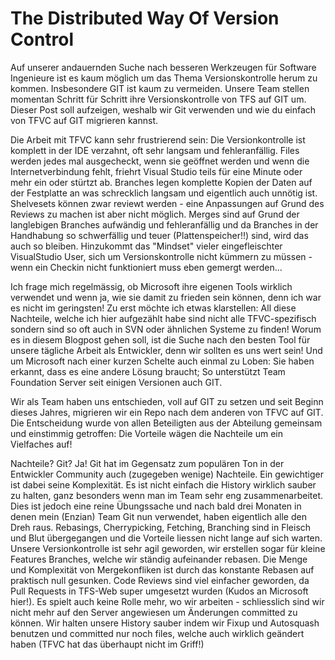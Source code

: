 # The Distributed Way Of Version Control

Auf unserer andauernden Suche nach besseren Werkzeugen für Software Ingenieure ist es kaum möglich um das Thema Versionskontrolle herum zu kommen. Insbesondere GIT ist kaum zu vermeiden. Unsere Team stellen momentan Schritt für Schritt ihre Versionskontrolle von TFS auf GIT um. Dieser Post soll aufzeigen, weshalb wir Git verwenden und wie du einfach von TFVC auf GIT migrieren kannst.

Die Arbeit mit TFVC kann sehr frustrierend sein: Die Versionkontrolle ist komplett in der IDE verzahnt, oft sehr langsam und fehleranfällig. Files werden jedes mal ausgecheckt, wenn sie geöffnet werden und wenn die Internetverbindung fehlt, friehrt Visual Studio teils für eine Minute oder mehr ein oder stürtzt ab. Branches legen komplette Kopien der Daten auf der Festplatte an was schrecklich langsam und eigentlich auch unnötig ist. Shelvesets können zwar reviewt werden - eine Anpassungen auf Grund des Reviews zu machen ist aber nicht möglich. Merges sind auf Grund der langlebigen Branches aufwändig und fehleranfällig und da Branches in der Handhabung so schwerfällig und teuer (Plattenspeicher!!) sind, wird das auch so bleiben. Hinzukommt das "Mindset" vieler eingefleischter VisualStudio User, sich um Versionskontrolle nicht kümmern zu müssen - wenn ein Checkin nicht funktioniert muss eben gemergt werden...

Ich frage mich regelmässig, ob Microsoft ihre eigenen Tools wirklich verwendet und wenn ja, wie sie damit zu frieden sein können, denn ich war es nicht im geringsten! Zu erst möchte ich etwas klarstellen: All diese Nachteile, welche ich hier aufgezählt habe sind nicht alle TFVC-spezifisch sondern sind so oft auch in SVN oder ähnlichen Systeme zu finden! Worum es in diesem Blogpost gehen soll, ist die Suche nach den besten Tool für unsere tägliche Arbeit als Entwickler, denn wir sollten es uns wert sein! Und um Microsoft nach einer kurzen Schelte auch einmal zu Loben: Sie haben erkannt, dass es eine andere Lösung braucht; So unterstützt Team Foundation Server seit einigen Versionen auch GIT.

Wir als Team haben uns entschieden, voll auf GIT zu setzen und seit Beginn dieses Jahres, migrieren wir ein Repo nach dem anderen von TFVC auf GIT. Die Entscheidung wurde von allen Beteiligten aus der Abteilung gemeinsam und einstimmig getroffen: Die Vorteile wägen die Nachteile um ein Vielfaches auf!

Nachteile? Git? Ja! Git hat im Gegensatz zum populären Ton in der Entwickler Community auch (zugegeben wenige) Nachteile. Ein gewichtiger ist dabei seine Komplexität. Es ist nicht einfach die History wirklich sauber zu halten, ganz besonders wenn man im Team sehr eng zusammenarbeitet. Dies ist jedoch eine reine Übungssache und nach bald drei Monaten in denen mein (Enzian) Team Git nun verwendet, haben eigentlich alle den Dreh raus. Rebasings, Cherrypicking, Fetching, Branching sind in Fleisch und Blut übergegangen und die Vorteile liessen nicht lange auf sich warten. Unsere Versionkontrolle ist sehr agil geworden, wir erstellen sogar für kleine Features Branches, welche wir ständig aufeinander rebasen. Die Menge und Komplexität von Mergekonfliken ist durch das konstante Rebasen auf praktisch null gesunken. Code Reviews sind viel einfacher geworden, da Pull Requests in TFS-Web super umgesetzt wurden (Kudos an Microsoft hier!). Es spielt auch keine Rolle mehr, wo wir arbeiten - schliesslich sind wir nicht mehr auf den Server angewiesen um Änderungen committed zu können. Wir halten unsere History sauber indem wir Fixup und Autosquash benutzen und committed nur noch files, welche auch wirklich geändert haben (TFVC hat das überhaupt nicht im Griff!)
